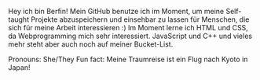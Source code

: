 Hey ich bin Berfin!
Mein GitHub benutze ich im Moment, um meine Self-taught Projekte abzuspeichern und einsehbar zu lassen für Menschen, die sich
für meine Arbeit interessieren :)
Im Moment lerne ich HTML und CSS, da Webprogramming mich sehr interessiert. JavaScript und C++ und vieles mehr steht aber auch noch auf meiner Bucket-List.

Pronouns: She/They
Fun fact: Meine Traumreise ist ein Flug nach Kyoto in Japan!
